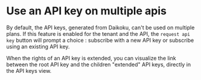 # Use an API key on multiple apis

By default, the API keys, generated from Daikoku, can't be used on multiple plans.
If this feature is enabled for the tenant and the API, the `request api key` button will prompt a choice : subscribe with a new API key or subscribe using an existing API key.

When the rights of an API key is extended, you can visualize the link between the root API key and the children "extended" API keys, directly in the API keys view.